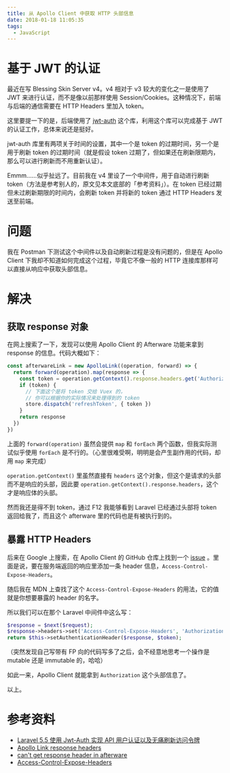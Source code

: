 ```yaml
---
title: 从 Apollo Client 中获取 HTTP 头部信息
date: 2018-01-18 11:05:35
tags:
  - JavaScript
---
```


# 基于 JWT 的认证

最近在写 Blessing Skin Server v4。v4 相对于 v3 较大的变化之一是使用了 JWT 来进行认证，而不是像以前那样使用 Session/Cookies。这种情况下，前端与后端的通信需要在 HTTP Headers 里加入 token。

这里要提一下的是，后端使用了 [jwt-auth](https://github.com/tymondesigns/jwt-auth) 这个库，利用这个库可以完成基于 JWT 的认证工作，总体来说还是挺好。

jwt-auth 库里有两项关于时间的设置，其中一个是 token 的过期时间，另一个是用于刷新 token 的过期时间（就是假设 token 过期了，但如果还在刷新限期内，那么可以进行刷新而不用重新认证）。

Emmm……似乎扯远了。目前我在 v4 里设了一个中间件，用于自动进行刷新 token（方法是参考别人的，原文见本文底部的「参考资料」）。在 token 已经过期但未过刷新期限的时间内，会刷新 token 并将新的 token 通过 HTTP Headers 发送至前端。

# 问题

我在 Postman 下测试这个中间件以及自动刷新过程是没有问题的，但是在 Apollo Client 下我却不知道如何完成这个过程，毕竟它不像一般的 HTTP 连接库那样可以直接从响应中获取头部信息。

# 解决

## 获取 response 对象

在网上搜索了一下，发现可以使用 Apollo Client 的 Afterware 功能来拿到 response 的信息。代码大概如下：

```javascript
const afterwareLink = new ApolloLink((operation, forward) => {
  return forward(operation).map(response => {
    const token = operation.getContext().response.headers.get('Authorization')
    if (token) {
      // 下面这个是将 token 交给 Vuex 的，
      // 你可以根据你的实际情况来处理得到的 token
      store.dispatch('refreshToken', { token })
    }
    return response
  })
})
```

上面的 `forward(operation)` 虽然会提供 `map` 和 `forEach` 两个函数，但我实际测试似乎使用 `forEach` 是不行的。（心里很难受啊，明明是会产生副作用的代码，却用 `map` 来完成）

`operation.getContext()` 里虽然直接有 `headers` 这个对象，但这个是请求的头部而不是响应的头部，因此要 `operation.getContext().response.headers`，这个才是响应体的头部。

然而我还是得不到 token，通过 F12 我能够看到 Laravel 已经通过头部将 token 返回给我了，而且这个 afterware 里的代码也是有被执行到的。

## 暴露 HTTP Headers

后来在 Google 上搜索，在 Apollo Client 的 GitHub 仓库上找到一个 [issue](https://github.com/apollographql/apollo-client/issues/1156) 。里面是说，要在服务端返回的响应里添加一条 header 信息，`Access-Control-Expose-Headers`。

随后我在 MDN 上查找了这个 `Access-Control-Expose-Headers` 的用法，它的值就是你想要暴露的 header 的名字。

所以我们可以在那个 Laravel 中间件中这么写：

```php
$response = $next($request);
$response->headers->set('Access-Control-Expose-Headers', 'Authorization');
return $this->setAuthenticationHeader($response, $token);
```

（突然发现自己写带有 FP 向的代码写多了之后，会不经意地思考一个操作是 mutable 还是 immutable 的，哈哈）

如此一来，Apollo Client 就能拿到 `Authorization` 这个头部信息了。

以上。

# 参考资料

- [Laravel 5.5 使用 Jwt-Auth 实现 API 用户认证以及无痛刷新访问令牌](https://segmentfault.com/a/1190000012606246)
- [Apollo Link response headers](https://stackoverflow.com/questions/47443858/apollo-link-response-headers)
- [can't get response header in afterware](https://github.com/apollographql/apollo-client/issues/1156)
- [Access-Control-Expose-Headers](https://developer.mozilla.org/en-US/docs/Web/HTTP/Headers/Access-Control-Expose-Headers)

